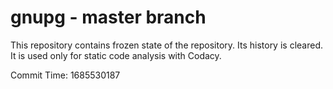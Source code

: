 # gnupg - master branch

This repository contains frozen state of the repository.
Its history is cleared. It is used only for static code
analysis with Codacy.

Commit Time: 1685530187
